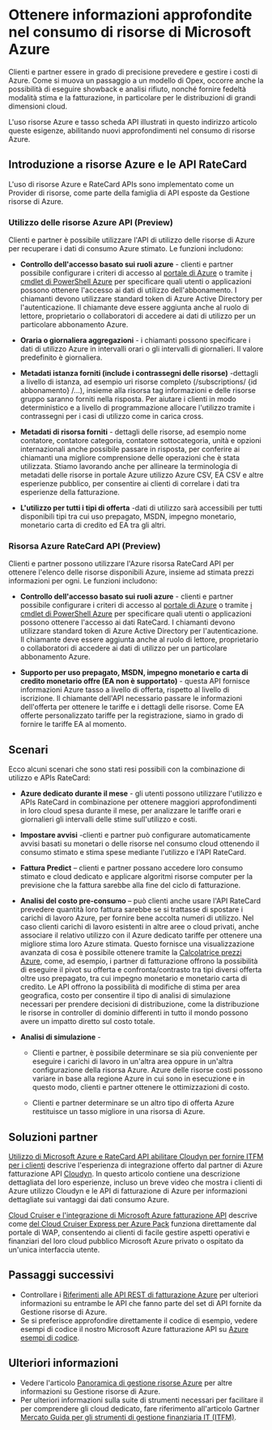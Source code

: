 <properties
   pageTitle="Ottenere informazioni approfondite nel consumo di risorse di Microsoft Azure | Microsoft Azure"
   description="Fornisce una panoramica dell'utilizzo di fatturazione di Azure e APIs RateCard, che vengono utilizzati per informazioni dettagliate sui consumo risorsa Azure e tendenze."
   services=""
   documentationCenter=""
   authors="BryanLa"
   manager="mbaldwin"
   editor=""
   tags="billing"/>

<tags
   ms.service="billing"
   ms.devlang="na"
   ms.topic="article"
   ms.tgt_pltfrm="na"
   ms.workload="billing"
   ms.date="08/16/2016"
   ms.author="mobandyo;bryanla"/>

# <a name="gain-insights-into-your-microsoft-azure-resource-consumption"></a>Ottenere informazioni approfondite nel consumo di risorse di Microsoft Azure

Clienti e partner essere in grado di precisione prevedere e gestire i costi di Azure.  Come si muova un passaggio a un modello di Opex, occorre anche la possibilità di eseguire showback e analisi rifiuto, nonché fornire fedeltà modalità stima e la fatturazione, in particolare per le distribuzioni di grandi dimensioni cloud.

L'uso risorse Azure e tasso scheda API illustrati in questo indirizzo articolo queste esigenze, abilitando nuovi approfondimenti nel consumo di risorse Azure.  

## <a name="introducing-the-azure-resource-usage-and-ratecard-apis"></a>Introduzione a risorse Azure e le API RateCard

L'uso di risorse Azure e RateCard APIs sono implementato come un Provider di risorse, come parte della famiglia di API esposte da Gestione risorse di Azure.  

### <a name="azure-resource-usage-api-preview"></a>Utilizzo delle risorse Azure API (Preview)
Clienti e partner è possibile utilizzare l'API di utilizzo delle risorse di Azure per recuperare i dati di consumo Azure stimato. Le funzioni includono:

- **Controllo dell'accesso basato sui ruoli azure** - clienti e partner possibile configurare i criteri di accesso al [portale di Azure](https://portal.azure.com) o tramite [i cmdlet di PowerShell Azure](powershell-install-configure.md) per specificare quali utenti o applicazioni possono ottenere l'accesso ai dati di utilizzo dell'abbonamento. I chiamanti devono utilizzare standard token di Azure Active Directory per l'autenticazione. Il chiamante deve essere aggiunta anche al ruolo di lettore, proprietario o collaboratori di accedere ai dati di utilizzo per un particolare abbonamento Azure.

- **Oraria o giornaliera aggregazioni** - i chiamanti possono specificare i dati di utilizzo Azure in intervalli orari o gli intervalli di giornalieri. Il valore predefinito è giornaliera.

- **Metadati istanza forniti (include i contrassegni delle risorse)** -dettagli a livello di istanza, ad esempio uri risorse completo (/subscriptions/ {id abbonamento} /...), insieme alla risorsa tag informazioni e delle risorse gruppo saranno forniti nella risposta. Per aiutare i clienti in modo deterministico e a livello di programmazione allocare l'utilizzo tramite i contrassegni per i casi di utilizzo come in carica cross.

- **Metadati di risorsa forniti** - dettagli delle risorse, ad esempio nome contatore, contatore categoria, contatore sottocategoria, unità e opzioni internazionali anche possibile passare in risposta, per conferire ai chiamanti una migliore comprensione delle operazioni che è stata utilizzata. Stiamo lavorando anche per allineare la terminologia di metadati delle risorse in portale Azure utilizzo Azure CSV, EA CSV e altre esperienze pubblico, per consentire ai clienti di correlare i dati tra esperienze della fatturazione.

- **L'utilizzo per tutti i tipi di offerta** -dati di utilizzo sarà accessibili per tutti disponibili tipi tra cui uso prepagato, MSDN, impegno monetario, monetario carta di credito ed EA tra gli altri.

### <a name="azure-resource-ratecard-api-preview"></a>Risorsa Azure RateCard API (Preview)
Clienti e partner possono utilizzare l'Azure risorsa RateCard API per ottenere l'elenco delle risorse disponibili Azure, insieme ad stimata prezzi informazioni per ogni. Le funzioni includono:

- **Controllo dell'accesso basato sui ruoli azure** - clienti e partner possibile configurare i criteri di accesso al [portale di Azure](https://portal.azure.com) o tramite [i cmdlet di PowerShell Azure](powershell-install-configure.md) per specificare quali utenti o applicazioni possono ottenere l'accesso ai dati RateCard. I chiamanti devono utilizzare standard token di Azure Active Directory per l'autenticazione. Il chiamante deve essere aggiunta anche al ruolo di lettore, proprietario o collaboratori di accedere ai dati di utilizzo per un particolare abbonamento Azure.

- **Supporto per uso prepagato, MSDN, impegno monetario e carta di credito monetario offre (EA non è supportato)** - questa API fornisce informazioni Azure tasso a livello di offerta, rispetto al livello di iscrizione.  Il chiamante dell'API necessario passare le informazioni dell'offerta per ottenere le tariffe e i dettagli delle risorse.  Come EA offerte personalizzato tariffe per la registrazione, siamo in grado di fornire le tariffe EA al momento.

## <a name="scenarios"></a>Scenari

Ecco alcuni scenari che sono stati resi possibili con la combinazione di utilizzo e APIs RateCard:

- **Azure dedicato durante il mese** - gli utenti possono utilizzare l'utilizzo e APIs RateCard in combinazione per ottenere maggiori approfondimenti in loro cloud spesa durante il mese, per analizzare le tariffe orari e giornalieri gli intervalli delle stime sull'utilizzo e costi.

- **Impostare avvisi** -clienti e partner può configurare automaticamente avvisi basati su monetari o delle risorse nel consumo cloud ottenendo il consumo stimato e stima spese mediante l'utilizzo e l'API RateCard.

- **Fattura Predict** – clienti e partner possano accedere loro consumo stimato e cloud dedicato e applicare algoritmi risorse computer per la previsione che la fattura sarebbe alla fine del ciclo di fatturazione.

- **Analisi del costo pre-consumo** – può clienti anche usare l'API RateCard prevedere quantità loro fattura sarebbe se si trattasse di spostare i carichi di lavoro Azure, per fornire bene accolta numeri di utilizzo. Nel caso clienti carichi di lavoro esistenti in altre aree o cloud privati, anche associare il relativo utilizzo con il Azure dedicato tariffe per ottenere una migliore stima loro Azure stimata. Questo fornisce una visualizzazione avanzata di cosa è possibile ottenere tramite la [Calcolatrice prezzi Azure](https://azure.microsoft.com/pricing/calculator/), come, ad esempio, i partner di fatturazione offrono la possibilità di eseguire il pivot su offerta e confronta/contrasto tra tipi diversi offerta oltre uso prepagato, tra cui impegno monetario e monetario carta di credito. Le API offrono la possibilità di modifiche di stima per area geografica, costo per consentire il tipo di analisi di simulazione necessari per prendere decisioni di distribuzione, come la distribuzione le risorse in controller di dominio differenti in tutto il mondo possono avere un impatto diretto sul costo totale.

- **Analisi di simulazione** -

    - Clienti e partner, è possibile determinare se sia più conveniente per eseguire i carichi di lavoro in un'altra area oppure in un'altra configurazione della risorsa Azure. Azure delle risorse costi possono variare in base alla regione Azure in cui sono in esecuzione e in questo modo, clienti e partner ottenere le ottimizzazioni di costo.

    - Clienti e partner determinare se un altro tipo di offerta Azure restituisce un tasso migliore in una risorsa di Azure.

## <a name="partner-solutions"></a>Soluzioni partner

[Utilizzo di Microsoft Azure e RateCard API abilitare Cloudyn per fornire ITFM per i clienti](billing-usage-rate-card-partner-solution-cloudyn.md) descrive l'esperienza di integrazione offerto dal partner di Azure fatturazione API [Cloudyn](https://www.cloudyn.com/microsoft-azure/).  In questo articolo contiene una descrizione dettagliata del loro esperienze, incluso un breve video che mostra i clienti di Azure utilizzo Cloudyn e le API di fatturazione di Azure per informazioni dettagliate sui vantaggi dai dati consumo Azure.

[Cloud Cruiser e l'integrazione di Microsoft Azure fatturazione API](billing-usage-rate-card-partner-solution-cloudcruiser.md) descrive come [del Cloud Cruiser Express per Azure Pack](http://www.cloudcruiser.com/partners/microsoft/) funziona direttamente dal portale di WAP, consentendo ai clienti di facile gestire aspetti operativi e finanziari del loro cloud pubblico Microsoft Azure privato o ospitato da un'unica interfaccia utente.   

## <a name="next-steps"></a>Passaggi successivi
+ Controllare i [Riferimenti alle API REST di fatturazione Azure](https://msdn.microsoft.com/library/azure/1ea5b323-54bb-423d-916f-190de96c6a3c) per ulteriori informazioni su entrambe le API che fanno parte del set di API fornite da Gestione risorse di Azure.
+ Se si preferisce approfondire direttamente il codice di esempio, vedere esempi di codice il nostro Microsoft Azure fatturazione API su [Azure esempi di codice](https://azure.microsoft.com/documentation/samples/?term=billing).

## <a name="learn-more"></a>Ulteriori informazioni
+ Vedere l'articolo [Panoramica di gestione risorse Azure](azure-resource-manager/resource-group-overview.md) per altre informazioni su Gestione risorse di Azure.
+ Per ulteriori informazioni sulla suite di strumenti necessari per facilitare il per comprendere gli cloud dedicato, fare riferimento all'articolo Gartner [Mercato Guida per gli strumenti di gestione finanziaria IT (ITFM)](http://www.gartner.com/technology/reprints.do?id=1-212F7AL&ct=140909&st=sb).
